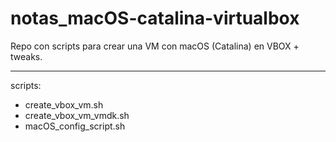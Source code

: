 # notas_macOS-catalina-virtualbox

Repo con scripts para crear una VM con macOS (Catalina) en VBOX + tweaks.

---
scripts:
- create_vbox_vm.sh  
- create_vbox_vm_vmdk.sh
- macOS_config_script.sh  


